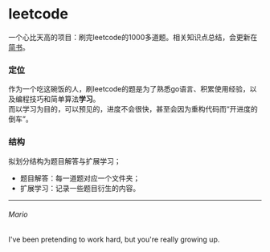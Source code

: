 # leetcode
一个心比天高的项目：刷完leetcode的1000多道题。相关知识点总结，会更新在[简书](https://www.jianshu.com/u/ef1998502270)。
### 定位
作为一个吃这碗饭的人，刷leetcode的题是为了熟悉go语言、积累使用经验，以及编程技巧和简单算法**学习**。  
而以学习为目的，可以预见的，进度不会很快，甚至会因为重构代码而“开进度的倒车”。  
### 结构
拟划分结构为题目解答与扩展学习；  
- 题目解答：每一道题对应一个文件夹；
- 扩展学习：记录一些题目衍生的内容。
---
###### Mario
I've been pretending to work hard, but you're really growing up.
